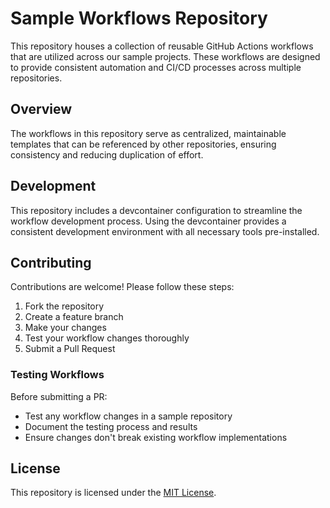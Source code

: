 # Sample Workflows Repository

This repository houses a collection of reusable GitHub Actions workflows that are utilized across our sample projects. These workflows are designed to provide consistent automation and CI/CD processes across multiple repositories.

## Overview

The workflows in this repository serve as centralized, maintainable templates that can be referenced by other repositories, ensuring consistency and reducing duplication of effort.

## Development

This repository includes a devcontainer configuration to streamline the workflow development process. Using the devcontainer provides a consistent development environment with all necessary tools pre-installed.

## Contributing

Contributions are welcome! Please follow these steps:

1. Fork the repository
2. Create a feature branch
3. Make your changes
4. Test your workflow changes thoroughly
5. Submit a Pull Request

### Testing Workflows

Before submitting a PR:
- Test any workflow changes in a sample repository
- Document the testing process and results
- Ensure changes don't break existing workflow implementations

## License

This repository is licensed under the [MIT License](LICENSE).